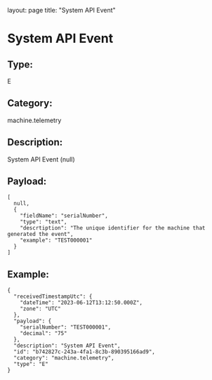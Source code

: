 layout: page
title: "System API Event"

# System API Event

## Type:

E

## Category:

machine.telemetry

## Description: 

System API Event (null)

## Payload:

```
[
  null,
  {
    "fieldName": "serialNumber",
    "type": "text",
    "descrtiption": "The unique identifier for the machine that generated the event",
    "example": "TEST000001"
  }
]
```

## Example:

```
{
  "receivedTimestampUtc": {
    "dateTime": "2023-06-12T13:12:50.000Z",
    "zone": "UTC"
  },
  "payload": {
    "serialNumber": "TEST000001",
    "decimal": "75"
  },
  "description": "System API Event",
  "id": "b742827c-243a-4fa1-8c3b-890395166ad9",
  "category": "machine.telemetry",
  "type": "E"
}
```
